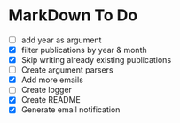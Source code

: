 # MarkDown To Do
- [ ] add year as argument
- [X] filter publications by year & month
- [X] Skip writing already existing publications
- [ ] Create argument parsers
- [X] Add more emails
- [ ] Create logger
- [X] Create README
- [X] Generate email notification
